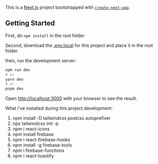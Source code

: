 This is a [Next.js](https://nextjs.org/) project bootstrapped with [`create-next-app`](https://github.com/vercel/next.js/tree/canary/packages/create-next-app).

## Getting Started

First, do `npm install` in the root folder

Second, download the [.env.local](https://drive.google.com/file/d/1JtLJZNf2WTxXTxLkNi1gax9arOlrA62e/view?usp=share_link) for this project and place it in the root folder.

then, run the development server:

```bash
npm run dev
# or
yarn dev
# or
pnpm dev
```

Open [http://localhost:3000](http://localhost:3000) with your browser to see the result.

What i've installed during this project development:
1. npm install -D tailwindcss postcss autoprefixer
2. npx tailwindcss init -p
3. npm i react-icons
4. npm install firebase
5. npm i react-firebase-hooks
6. npm install -g firebase-tools
7. npm i firebase-functions
8. npm i react-toastify
